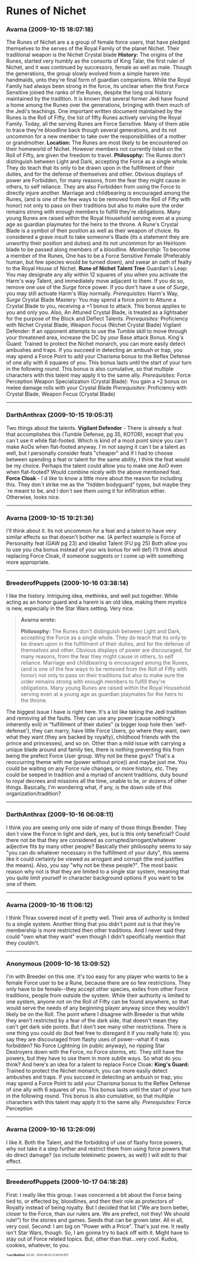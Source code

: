 # Runes of Nichet

### **Avarna** (2009-10-15 18:07:18)

The Runes of Nichet are a a group of female force users, that have pledged themselves to the serves of the Royal Family of the planet Nichet. Their traditional weapon is the Nichet Crystal blade
**History:**
The origins of the Runes, started very humbly as the consorts of King Talar, the first ruler of Nichet, and it was continued by successors, female as well as male. Though the generations, the group slowly evolved from a simple harem into handmaids, unto they're final form of guardian companions.
While the Royal Family had always been strong in the force, its unclear when the first Force Sensitive joined the ranks of the Runes, despite the long oral history maintained by the tradition. It is known that several former Jedi have found a home among the Runes over the generations, bringing with them much of the Jedi's teachings. One important written document maintained by the Runes is the Roll of Fifty, the list of fifty Runes actively serving the Royal Family.
Today, all the serving Runes are Force Sensitive. Many of them able to trace they're bloodline back though several generations, and its not uncommon for a new member to take over the responsibilities of a mother or grandmother.
**Location:**
The Runes are most likely to be encountered on their homeworld of Nichet. However members not currently listed on the Roll of Fifty, are given the freedom to travel.
**Philosophy:**
The Runes don't distinguish between Light and Dark, accepting the Force as a single whole. They do teach that its only to be drawn upon in the fulfillment of their duties, and for the defense of themselves and other. Obvious displays of power are Forbidden, for many reasons, from the fear they might cause in others, to self reliance. They are also Forbidden from using the Force to directly injure another.
Marriage and childbearing is encouraged among the Runes, (and is one of the few ways to be removed from the Roll of Fifty with honor) not only to pass on their traditions but also to make sure the order remains strong with enough members to fulfill they're obligations. Many young Runes are raised within the Royal Household serving even at a young age as guardian playmates for the heirs to the throne.
A Rune's Crystal Blade is a symbol of their position as well as their weapon of choice. Its considered a grave insult to take someone's Blade (its a statement they are unworthy their position and duties) and its not uncommon for an Heirloom blade to be passed along members of a bloodline.
*Membership*: To become a member of the Runes, One has to be a Force Sensitive Female (Preferably human, but few species would be turned down), and swear an oath of fealty to the Royal House of Nichet.
**Rune of Nichet Talent Tree** 
Guardian's Leap: You may designate any ally within 12 squares of you when you activate the Harm's way Talent, and immediately move adjacent to them. If you do so, remove one use of the *Surge* force power. If you don't have a use of *Surge*, you may still activate Harm's Way normally.
*Prerequisites*: Harm's Way, *Surge*
Crystal Blade Mastery: You may spend a force point to Attune a Crystal Blade to you, receiving a +1 bonus to attack. This bonus applies to you and only you. Also, An Attuned Crystal Blade, is treated as a lightsaber for the purpose of the Block and Deflect Talents.
*Prerequisites*: Proficiency with Nichet Crystal Blade, Weapon Focus (Nichet Crystal Blade)
Vigilant Defender: If an opponent attempts to use the Tumble skill to move through your threatened area, increase the DC by your Base attack Bonus.
King's Guard: Trained to protect the Nichet monarch, you can more easily detect ambushes and traps. If you succeed in detecting an ambush or trap, you may spend a Force Point to add your Charisma bonus to the Reflex Defense of one ally with 6 squares of you. This bonus lasts until the start of your turn in the following round. This bonus is also cumulative, so that multiple characters with this talent may apply it to the same ally.
*Prerequisites:* Force Perception
Weapon Specialization (Crystal Blade): You gain a +2 bonus on melee damage rolls with your Crystal Blade
*Prerequisites*: Proficiency with Crystal Blade, Weapon Focus (Crystal Blade)

---

### **DarthAnthrax** (2009-10-15 19:05:31)

Two things about the talents.
**Vigilant Defender** - There is already a feat that accomplishes this (Tumble Defense, pg 35, KOTOR), except that you can´t use it while flat-footed. Which is kind of a moot point since you can´t make AoOs when flat-footed anyway. I´m not saying it can´t be a talent as well, but I personally consider feats "cheaper" and if I had to choose between spending a feat or talent for the same ability, I think the feat would be my choice.
Perhaps the talent could allow you to make one AoO even when flat-footed? Would combine nicely with the above mentioned feat.
**Force Cloak** - I´d like to know a little more about the reason for including this. They don´t strike me as the "hidden bodyguard" types, but maybe they´re meant to be, and I don´t see them using it for infiltration either.
Otherwise, looks nice.

---

### **Avarna** (2009-10-15 19:21:36)

I'll think about it.
Its not uncommon for a feat and a talent to have very similar effects so that doesn't bother me. (A perfect example is Force of Personality feat (GAW pg 23) and Idealist Talent (FU pg 25) Both allow you to use you cha bonus instead of your wis bonus for will def)
I'll think about replacing Force Cloak, if someone suggests or I come up with something more appropriate.

---

### **BreederofPuppets** (2009-10-16 03:38:14)

I like the history. Intriguing idea, methinks, and well put together. While acting as an honor guard and a harem is an old idea, making them mystics is new, especially in the Star Wars setting. Very nice.
> **Avarna wrote:**
>
> **Philosophy:**
> The Runes don&#39;t distinguish between Light and Dark, accepting the Force as a single whole. They do teach that its only to be drawn upon in the fulfillment of their duties, and for the defense of themselves and other. Obvious displays of power are discouraged, for many reasons, from the fear they might cause in others, to self reliance.
> Marriage and childbearing is encouraged among the Runes, (and is one of the few ways to be removed from the Roll of Fifty with honor) not only to pass on their traditions but also to make sure the order remains strong with enough members to fulfill they&#39;re obligations. Many young Runes are raised within the Royal Household serving even at a young age as guardian playmates for the heirs to the throne.

The biggest issue I have is right here. It's a lot like taking the Jedi tradition and removing all the faults. They can use any power (cause nothing's inherently evil) in "fulfillment of their duties" (a bigger loop hole then 'self-defense'), they can marry, have little Force Users, go where they want, own what they want (they are backed by royalty), childhood friends with the prince and princesses), and so on. Other than a mild issue with carrying a unique blade around and family ties, there is nothing preventing this from being the prefect Force User group. Why not be these guys?
That's a reoccurring theme with me (power without price)) and maybe just me. You could be waiting on any Force rule changes, or more history, etc. They could be seeped in tradition and a myriad of ancient traditions, duty bound to royal decrees and missions all the time, unable to lie, or dozens of other things.
Basically, I'm wondering what, if any, is the down side of this organization/tradition?

---

### **DarthAnthrax** (2009-10-16 06:08:11)

I think you are seeing only one side of many of those things Breeder. They don´t view the Force in light and dark, yes, but is this only beneficial? Could there not be that they are considered as corrupted/arrogant/whatever adjective fits by many other people? Basically their philosophy seems to say "you can do whatever necessary in the fulfillment of your duty", this seems like it could certainly be viewed as arrogant and corrupt (the end justifies the means).
Also, you say "why not be these people?". The most basic reason why not is that they are limited to a single star system, meaning that you quite limit yourself in character background options if you want to be one of them.

---

### **Avarna** (2009-10-16 11:06:12)

I think Thrax covered most of it pretty well. Their area of authority is limited to a single system. Another thing that you didn't point out is that they're membership is more restricted then other traditions.
And I never said they could "own what they want" even though I didn't specifically mention that they couldn't.

---

### **Anonymous** (2009-10-16 13:09:52)

I'm with Breeder on this one. It's too easy for any player who wants to be a female Force user to be a Rune, because there are so few restrictions. They only have to be female--they accept other species, exiles from other Force traditions, people from outside the system. While their authority is limited to one system, anyone not on the Roll of Fifty can be found anywhere, so that would serve the needs of any beginning player anyway since they wouldn't likely be on the Roll.
The point where I disagree with Breeder is that while they aren't restricted by a fear of the dark side, that doesn't mean they can't get dark side points. But I don't see many other restrictions.
There is one thing you could do (but feel free to disregard it if you really hate it): you say they are discouraged from flashy uses of power--what if it was forbidden? No Force Lightning (in public anyway), no ripping Star Destroyers down with the Force, no Force storms, etc. They still have the powers, but they have to use them in more subtle ways. So what do you think?
And here's an idea for a talent to replace Force Cloak:
**King's Guard:** Trained to protect the Nichet monarch, you can more easily detect ambushes and traps. If you succeed in detecting an ambush or trap, you may spend a Force Point to add your Charisma bonus to the Reflex Defense of one ally with 6 squares of you. This bonus lasts until the start of your turn in the following round. This bonus is also cumulative, so that multiple characters with this talent may apply it to the same ally.
*Prerequisites:* Force Perception

---

### **Avarna** (2009-10-16 13:26:09)

I like it. Both the Talent, and the forbidding of use of flashy force powers, why not take it a step further and restrict them from using force powers that do direct damage? (so include telekinetic powers, as well)
I will edit to that effect.

---

### **BreederofPuppets** (2009-10-17 04:18:28)

First: I really like this group. I was concerned a bit about the Force being tied to, or effected by, bloodlines, and then their role as protectors of Royalty instead of being royalty. But I decided that bit ("We are born better, closer to the Force, than our rulers are. We are prefect, not they! We should rule!") for the stories and games. Seeds that can be grown later.
All in all, very cool.
Second: I am big on "Power with a Price". That's just me. It really isn't Star Wars, though. So, I am gonna try to back off with it. Might have to stay out of Force related topics.
But, other than that...very cool. Kudos, cookies, whatever, to you.



<span style="font-size: 0.5em;">***Last Modified**: 4.0.28 - *2025-06-02 21:38:54 EDT*</span>